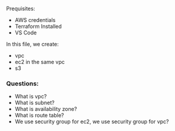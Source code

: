 Prequisites:
- AWS credentials
- Terraform Installed
- VS Code



In this file, we create:
- vpc
- ec2 in the same vpc
- s3

 ### Questions: 
- What is vpc?
- What is subnet?
- What is availability zone?
- What is route table?
- We use security group for ec2, we use security group for vpc?
